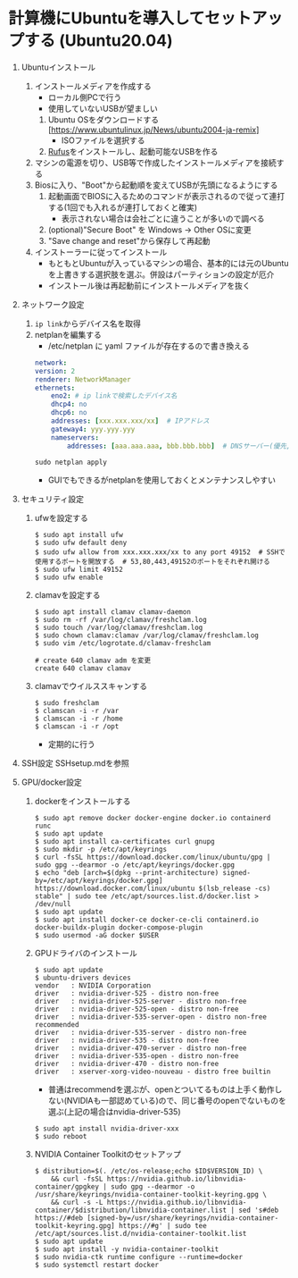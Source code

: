 # 計算機にUbuntuを導入してセットアップする (Ubuntu20.04)

1. Ubuntuインストール
    1. インストールメディアを作成する
        - ローカル側PCで行う
        - 使用していないUSBが望ましい
        1. Ubuntu OSをダウンロードする [https://www.ubuntulinux.jp/News/ubuntu2004-ja-remix]
            - ISOファイルを選択する
        1. [Rufus](https://rufus.ie/ja/)をインストールし、起動可能なUSBを作る
    1. マシンの電源を切り、USB等で作成したインストールメディアを接続する
    1. Biosに入り、"Boot"から起動順を変えてUSBが先頭になるようにする
        1. 起動画面でBIOSに入るためのコマンドが表示されるので従って連打する(1回でも入れるが連打しておくと確実)
            - 表示されない場合は会社ごとに違うことが多いので調べる
        1. (optional)"Secure Boot" を Windows → Other OSに変更
        1. "Save change and reset"から保存して再起動
    1. インストーラーに従ってインストール
        - もともとUbuntuが入っているマシンの場合、基本的には元のUbuntuを上書きする選択肢を選ぶ。併設はパーティションの設定が厄介
        - インストール後は再起動前にインストールメディアを抜く


1. ネットワーク設定
    1. `ip link`からデバイス名を取得
    1. netplanを編集する
        - /etc/netplan に yaml ファイルが存在するので書き換える
        ``` yaml:/etc/netplan/01-network-manager-all.yaml
        network:
        version: 2
        renderer: NetworkManager
        ethernets:
            eno2: # ip linkで検索したデバイス名
            dhcp4: no
            dhcp6: no
            addresses: [xxx.xxx.xxx/xx]  # IPアドレス
            gateway4: yyy.yyy.yyy 
            nameservers:
                addresses: [aaa.aaa.aaa, bbb.bbb.bbb]  # DNSサーバー(優先, 代替)
        ```
        ``` shell
        sudo netplan apply
        ```
        - GUIでもできるがnetplanを使用しておくとメンテナンスしやすい

    
1. セキュリティ設定
    1. ufwを設定する
        ``` shell
        $ sudo apt install ufw
        $ sudo ufw default deny
        $ sudo ufw allow from xxx.xxx.xxx/xx to any port 49152  # SSHで使用するポートを開放する  # 53,80,443,49152のポートをそれぞれ開ける
        $ sudo ufw limit 49152
        $ sudo ufw enable
        ```

    1. clamavを設定する
        ``` shell
        $ sudo apt install clamav clamav-daemon
        $ sudo rm -rf /var/log/clamav/freshclam.log
        $ sudo touch /var/log/clamav/freshclam.log
        $ sudo chown clamav:clamav /var/log/clamav/freshclam.log
        $ sudo vim /etc/logrotate.d/clamav-freshclam
        ```
        ``` viml
        # create 640 clamav adm を変更
        create 640 clamav clamav
        ```
    1. clamavでウイルススキャンする
        ``` shell
        $ sudo freshclam
        $ clamscan -i -r /var
        $ clamscan -i -r /home
        $ clamscan -i -r /opt
        ```
        - 定期的に行う

1. SSH設定
    SSHsetup.mdを参照

1. GPU/docker設定
    1. dockerをインストールする
        ``` shell
        $ sudo apt remove docker docker-engine docker.io containerd runc
        $ sudo apt update
        $ sudo apt install ca-certificates curl gnupg
        $ sudo mkdir -p /etc/apt/keyrings
        $ curl -fsSL https://download.docker.com/linux/ubuntu/gpg | sudo gpg --dearmor -o /etc/apt/keyrings/docker.gpg
        $ echo "deb [arch=$(dpkg --print-architecture) signed-by=/etc/apt/keyrings/docker.gpg] https://download.docker.com/linux/ubuntu $(lsb_release -cs) stable" | sudo tee /etc/apt/sources.list.d/docker.list > /dev/null
        $ sudo apt update
        $ sudo apt install docker-ce docker-ce-cli containerd.io docker-buildx-plugin docker-compose-plugin
        $ sudo usermod -aG docker $USER
        ```

    1. GPUドライバのインストール
        ``` shell
        $ sudo apt update
        $ ubuntu-drivers devices
        vendor   : NVIDIA Corporation
        driver   : nvidia-driver-525 - distro non-free
        driver   : nvidia-driver-525-server - distro non-free
        driver   : nvidia-driver-525-open - distro non-free
        driver   : nvidia-driver-535-server-open - distro non-free recommended
        driver   : nvidia-driver-535-server - distro non-free
        driver   : nvidia-driver-535 - distro non-free
        driver   : nvidia-driver-470-server - distro non-free
        driver   : nvidia-driver-535-open - distro non-free
        driver   : nvidia-driver-470 - distro non-free
        driver   : xserver-xorg-video-nouveau - distro free builtin
        ```
        - 普通はrecommendを選ぶが、openとついてるものは上手く動作しない(NVIDIAも一部認めている)ので、同じ番号のopenでないものを選ぶ(上記の場合はnvidia-driver-535)
        ``` shell
        $ sudo apt install nvidia-driver-xxx 
        $ sudo reboot
        ```
    
    1. NVIDIA Container Toolkitのセットアップ
        ``` shell
        $ distribution=$(. /etc/os-release;echo $ID$VERSION_ID) \
            && curl -fsSL https://nvidia.github.io/libnvidia-container/gpgkey | sudo gpg --dearmor -o /usr/share/keyrings/nvidia-container-toolkit-keyring.gpg \
            && curl -s -L https://nvidia.github.io/libnvidia-container/$distribution/libnvidia-container.list | sed 's#deb https://#deb [signed-by=/usr/share/keyrings/nvidia-container-toolkit-keyring.gpg] https://#g' | sudo tee /etc/apt/sources.list.d/nvidia-container-toolkit.list
        $ sudo apt update
        $ sudo apt install -y nvidia-container-toolkit
        $ sudo nvidia-ctk runtime configure --runtime=docker
        $ sudo systemctl restart docker
        ```